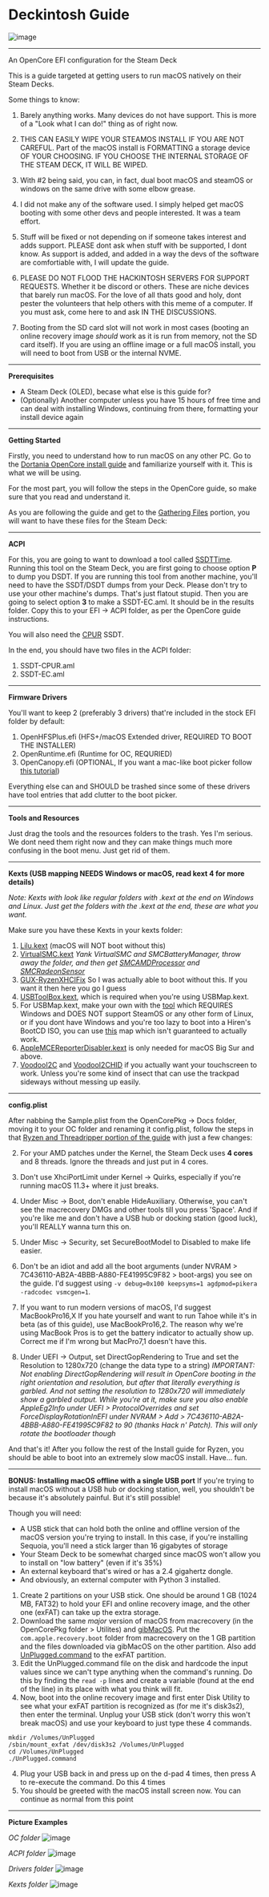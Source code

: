 # Deckintosh Guide

![image](https://github.com/user-attachments/assets/7d3877d3-b9c4-4c05-a999-4d8caf38b596)

<hr>

An OpenCore EFI configuration for the Steam Deck

This is a guide targeted at getting users to run macOS natively on their Steam Decks.

Some things to know:

1. Barely anything works. Many devices do not have support. This is more of a "Look what I can do!" thing as of right now.

2. THIS CAN EASILY WIPE YOUR STEAMOS INSTALL IF YOU ARE NOT CAREFUL. Part of the macOS install is FORMATTING a storage device OF YOUR CHOOSING. IF YOU CHOOSE THE INTERNAL STORAGE OF THE STEAM DECK, IT WILL BE WIPED.

3. With #2 being said, you can, in fact, dual boot macOS and steamOS or windows on the same drive with some elbow grease.

4. I did not make any of the software used. I simply helped get macOS booting with some other devs and people interested. It was a team effort.

5. Stuff will be fixed or not depending on if someone takes interest and adds support. PLEASE dont ask when stuff with be supported, I dont know. As support is added, and added in a way the devs of the software are comfortiable with, I will update the guide.

6. PLEASE DO NOT FLOOD THE HACKINTOSH SERVERS FOR SUPPORT REQUESTS. Whether it be discord or others. These are niche devices that barely run macOS. For the love of all thats good and holy, dont pester the volunteers that help others with this meme of a computer. If you must ask, come here to and ask IN THE DISCUSSIONS.

7. Booting from the SD card slot will not work in most cases (booting an online recovery image *should* work as it is run from memory, not the SD card itself). If you are using an offline image or a full macOS install, you will need to boot from USB or the internal NVME.

<hr>

**Prerequisites**
- A Steam Deck (OLED), becase what else is this guide for?
- (Optionally) Another computer unless you have 15 hours of free time and can deal with installing Windows, continuing from there, formatting your install device again

<hr>

**Getting Started**

Firstly, you need to understand how to run macOS on any other PC. Go to the [Dortania OpenCore install guide](https://dortania.github.io/OpenCore-Install-Guide/) and familiarize yourself with it. This is what we will be using.

For the most part, you will follow the steps in the OpenCore guide, so make sure that you read and understand it.

As you are following the guide and get to the [Gathering Files](https://dortania.github.io/OpenCore-Install-Guide/ktext.html) portion, you will want to have these files for the Steam Deck:

<hr>

**ACPI**

For this, you are going to want to download a tool called [SSDTTime](https://github.com/corpnewt/SSDTTime). Running this tool on the Steam Deck, you are first going to choose option **P** to dump you DSDT. If you are running this tool from another machine, you'll need to have the SSDT/DSDT dumps from your Deck. Please don't try to use your other machine's dumps. That's just flatout stupid.
Then you are going to select option **3** to make a SSDT-EC.aml. It should be in the results folder. Copy this to your EFI -> ACPI folder, as per the OpenCore guide instructions.

You will also need the [CPUR](https://github.com/dortania/Getting-Started-With-ACPI/blob/master/extra-files/compiled/SSDT-CPUR.aml) SSDT.

In the end, you should have two files in the ACPI folder:

1. SSDT-CPUR.aml
2. SSDT-EC.aml

<hr>

**Firmware Drivers**

You'll want to keep 2 (preferably 3 drivers) that're included in the stock EFI folder by default:

1. OpenHFSPlus.efi (HFS+/macOS Extended driver, REQUIRED TO BOOT THE INSTALLER)
2. OpenRuntime.efi (Runtime for OC, REQURIED)
3. OpenCanopy.efi (OPTIONAL, If you want a mac-like boot picker follow [this tutorial](https://dortania.github.io/OpenCore-Post-Install/cosmetic/gui.html))

Everything else can and SHOULD be trashed since some of these drivers have tool entries that add clutter to the boot picker.

<hr>

**Tools and Resources**

Just drag the tools and the resources folders to the trash. Yes I'm serious. We dont need them right now and they can make things much more confusing in the boot menu. Just get rid of them.

<hr>

**Kexts (USB mapping NEEDS Windows or macOS, read kext 4 for more details)**

*Note: Kexts with look like regular folders with .kext at the end on Windows and Linux. Just get the folders with the .kext at the end, these are what you want.*

Make sure you have these Kexts in your kexts folder:

1. [Lilu.kext](https://github.com/acidanthera/Lilu/releases) (macOS will NOT boot without this)
2. [VirtualSMC.kext](https://github.com/acidanthera/VirtualSMC/releases) *Yank VirtualSMC and SMCBatteryManager, throw away the folder, and then get [SMCAMDProcessor](https://github.com/trulyspinach/SMCAMDProcessor) and [SMCRadeonSensor](https://github.com/ChefKissInc/SMCRadeonSensors)*
3. [GUX-RyzenXHCIFix](https://github.com/RattletraPM/GUX-RyzenXHCIFix/releases/tag/v1.3.0b1-ryzenxhcifix) So I was actually able to boot without this. If you want it then here you go I guess
4. [USBToolBox.kext](https://github.com/USBToolBox/kext/releases), which is required when you're using USBMap.kext.
5. For USBMap.kext, make your own with the [tool](https://github.com/USBToolBox/tool) which REQUIRES Windows and DOES NOT support SteamOS or any other form of Linux, or if you dont have Windows and you're too lazy to boot into a Hiren's BootCD ISO, you can use [this](https://github.com/CodeRunner5235/Opencore-Steam-Deck/blob/main/UTBMap.zip) map which isn't guaranteed to actually work.
6. [AppleMCEReporterDisabler.kext](https://github.com/acidanthera/bugtracker/files/3703498/AppleMCEReporterDisabler.kext.zip) is only needed for macOS Big Sur and above.
7. [VoodooI2C](https://github.com/VoodooI2C/VoodooI2C) and [VoodooI2CHID](https://github.com/VoodooI2C/VoodooI2CHID) if you actually want your touchscreen to work. Unless you're some kind of insect that can use the trackpad sideways without messing up easily.

<hr>

**config.plist**

After nabbing the Sample.plist from the OpenCorePkg -> Docs folder, moving it to your OC folder and renaming it config.plist, follow the steps in that [Ryzen and Threadripper portion of the guide](https://dortania.github.io/OpenCore-Install-Guide/AMD/zen.html) with just a few changes:

2. For your AMD patches under the Kernel, the Steam Deck uses **4 cores** and 8 threads. Ignore the threads and just put in 4 cores.

3. Don't use XhciPortLimit under Kernel -> Quirks, especially if you're running macOS 11.3+ where it just breaks.

4. Under Misc -> Boot, don't enable HideAuxiliary. Otherwise, you can't see the macrecovery DMGs and other tools till you press 'Space'. And if you're like me and don't have a USB hub or docking station (good luck), you'll REALLY wanna turn this on.

5. Under Misc -> Security, set SecureBootModel to Disabled to make life easier.

6. Don't be an idiot and add all the boot arguments (under NVRAM > 7C436110-AB2A-4BBB-A880-FE41995C9F82 > boot-args) you see on the guide.
   I'd suggest using `-v debug=0x100 keepsyms=1 agdpmod=pikera -radcodec vsmcgen=1`.

7. If you want to run modern versions of macOS, I'd suggest MacBookPro16,X
   If you hate yourself and want to run Tahoe while it's in beta (as of this guide), use MacBookPro16,2.
   The reason why we're using MacBook Pros is to get the battery indicator to actually show up. Correct me if I'm wrong but MacPro7,1 doesn't have this.

9. Under UEFI -> Output, set DirectGopRendering to True and set the Resolution to 1280x720 (change the data type to a string)
   *IMPORTANT: Not enabling DirectGopRendering will result in OpenCore booting in the right orientation and resolution, but after that literally everything is garbled.
   And not setting the resolution to 1280x720 will immediately show a garbled output.
   While you're at it, make sure you also enable AppleEg2Info under UEFI > ProtocolOverrides and set ForceDisplayRotationInEFI under NVRAM > Add > 7C436110-AB2A-4BBB-A880-FE41995C9F82 to 90 (thanks Hack n' Patch). This will only rotate the bootloader though*

And that's it! After you follow the rest of the Install guide for Ryzen, you should be able to boot into an extremely slow macOS install. Have... fun.

<hr>

**BONUS: Installing macOS offline with a single USB port**
If you're trying to install macOS without a USB hub or docking station, well, you shouldn't be because it's absolutely painful.
But it's still possible!

Though you will need:

- A USB stick that can hold both the online and offline version of the macOS version you're trying to install. In this case, if you're installing Sequoia, you'll need a stick larger than 16 gigabytes of storage
- Your Steam Deck to be somewhat charged since macOS won't allow you to install on "low battery" (even if it's 35%)
- An external keyboard that's wired or has a 2.4 gigahertz dongle.
- And obviously, an external computer with Python 3 installed.

1. Create 2 partitions on your USB stick. One should be around 1 GB (1024 MB, FAT32) to hold your EFI and online recovery image, and the other one (exFAT) can take up the extra storage.
2. Download the same *major* version of macOS from macrecovery (in the OpenCorePkg folder > Utilites) and [gibMacOS](https://github.com/corpnewt/gibMacOS). Put the `com.apple.recovery.boot` folder from macrecovery on the 1 GB partition and the files downloaded via gibMacOS on the other partition.
Also add [UnPlugged.command](https://github.com/corpnewt/UnPlugged) to the exFAT partition.
3. Edit the UnPlugged.command file on the disk and hardcode the input values since we can't type anything when the command's running.
Do this by finding the `read -p` lines and create a variable (found at the end of the line) in its place with what you think will fit.
5. Now, boot into the online recovery image and first enter Disk Utility to see what your exFAT partition is recognized as (for me it's disk3s2), then enter the terminal. Unplug your USB stick (don't worry this won't break macOS) and use your keyboard to just type these 4 commands.
```
mkdir /Volumes/UnPlugged
/sbin/mount_exfat /dev/disk3s2 /Volumes/UnPlugged
cd /Volumes/UnPlugged
./UnPlugged.command 
```
4. Plug your USB back in and press up on the d-pad 4 times, then press A to re-execute the command. Do this 4 times
5. You should be greeted with the macOS install screen now. You can continue as normal from this point

<hr>

**Picture Examples**

*OC folder*
![image](https://github.com/user-attachments/assets/4f42c205-2a4a-4b3b-b24f-3e16e08a5e07)


*ACPI folder*
![image](https://github.com/user-attachments/assets/bf2fbe09-fbb3-43ce-b97d-cdc7109b469a)


*Drivers folder*
![image](https://github.com/user-attachments/assets/52ffe87a-b5cb-4a3c-8ca1-ba5b1d309aa1)


*Kexts folder*
![image](https://github.com/user-attachments/assets/b0fc4d40-4adf-4b85-aff5-96067341c09a)
